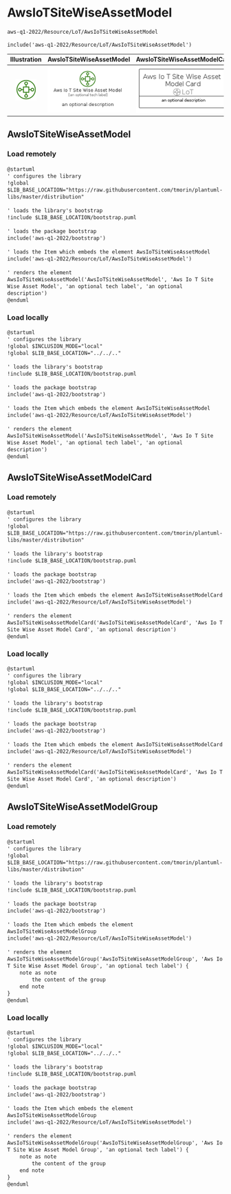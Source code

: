 # AwsIoTSiteWiseAssetModel


```text
aws-q1-2022/Resource/LoT/AwsIoTSiteWiseAssetModel
```

```text
include('aws-q1-2022/Resource/LoT/AwsIoTSiteWiseAssetModel')
```



| Illustration | AwsIoTSiteWiseAssetModel | AwsIoTSiteWiseAssetModelCard | AwsIoTSiteWiseAssetModelGroup |
| :---: | :---: | :---: | :---: |
| ![illustration for Illustration](../../../aws-q1-2022/Resource/LoT/AwsIoTSiteWiseAssetModel.png) | ![illustration for AwsIoTSiteWiseAssetModel](../../../aws-q1-2022/Resource/LoT/AwsIoTSiteWiseAssetModel.Local.png) | ![illustration for AwsIoTSiteWiseAssetModelCard](../../../aws-q1-2022/Resource/LoT/AwsIoTSiteWiseAssetModelCard.Local.png) | ![illustration for AwsIoTSiteWiseAssetModelGroup](../../../aws-q1-2022/Resource/LoT/AwsIoTSiteWiseAssetModelGroup.Local.png) |




## AwsIoTSiteWiseAssetModel

### Load remotely
```plantuml
@startuml
' configures the library
!global $LIB_BASE_LOCATION="https://raw.githubusercontent.com/tmorin/plantuml-libs/master/distribution"

' loads the library's bootstrap
!include $LIB_BASE_LOCATION/bootstrap.puml

' loads the package bootstrap
include('aws-q1-2022/bootstrap')

' loads the Item which embeds the element AwsIoTSiteWiseAssetModel
include('aws-q1-2022/Resource/LoT/AwsIoTSiteWiseAssetModel')

' renders the element
AwsIoTSiteWiseAssetModel('AwsIoTSiteWiseAssetModel', 'Aws Io T Site Wise Asset Model', 'an optional tech label', 'an optional description')
@enduml
```

### Load locally
```plantuml
@startuml
' configures the library
!global $INCLUSION_MODE="local"
!global $LIB_BASE_LOCATION="../../.."

' loads the library's bootstrap
!include $LIB_BASE_LOCATION/bootstrap.puml

' loads the package bootstrap
include('aws-q1-2022/bootstrap')

' loads the Item which embeds the element AwsIoTSiteWiseAssetModel
include('aws-q1-2022/Resource/LoT/AwsIoTSiteWiseAssetModel')

' renders the element
AwsIoTSiteWiseAssetModel('AwsIoTSiteWiseAssetModel', 'Aws Io T Site Wise Asset Model', 'an optional tech label', 'an optional description')
@enduml
```

## AwsIoTSiteWiseAssetModelCard

### Load remotely
```plantuml
@startuml
' configures the library
!global $LIB_BASE_LOCATION="https://raw.githubusercontent.com/tmorin/plantuml-libs/master/distribution"

' loads the library's bootstrap
!include $LIB_BASE_LOCATION/bootstrap.puml

' loads the package bootstrap
include('aws-q1-2022/bootstrap')

' loads the Item which embeds the element AwsIoTSiteWiseAssetModelCard
include('aws-q1-2022/Resource/LoT/AwsIoTSiteWiseAssetModel')

' renders the element
AwsIoTSiteWiseAssetModelCard('AwsIoTSiteWiseAssetModelCard', 'Aws Io T Site Wise Asset Model Card', 'an optional description')
@enduml
```

### Load locally
```plantuml
@startuml
' configures the library
!global $INCLUSION_MODE="local"
!global $LIB_BASE_LOCATION="../../.."

' loads the library's bootstrap
!include $LIB_BASE_LOCATION/bootstrap.puml

' loads the package bootstrap
include('aws-q1-2022/bootstrap')

' loads the Item which embeds the element AwsIoTSiteWiseAssetModelCard
include('aws-q1-2022/Resource/LoT/AwsIoTSiteWiseAssetModel')

' renders the element
AwsIoTSiteWiseAssetModelCard('AwsIoTSiteWiseAssetModelCard', 'Aws Io T Site Wise Asset Model Card', 'an optional description')
@enduml
```

## AwsIoTSiteWiseAssetModelGroup

### Load remotely
```plantuml
@startuml
' configures the library
!global $LIB_BASE_LOCATION="https://raw.githubusercontent.com/tmorin/plantuml-libs/master/distribution"

' loads the library's bootstrap
!include $LIB_BASE_LOCATION/bootstrap.puml

' loads the package bootstrap
include('aws-q1-2022/bootstrap')

' loads the Item which embeds the element AwsIoTSiteWiseAssetModelGroup
include('aws-q1-2022/Resource/LoT/AwsIoTSiteWiseAssetModel')

' renders the element
AwsIoTSiteWiseAssetModelGroup('AwsIoTSiteWiseAssetModelGroup', 'Aws Io T Site Wise Asset Model Group', 'an optional tech label') {
    note as note
        the content of the group
    end note
}
@enduml
```

### Load locally
```plantuml
@startuml
' configures the library
!global $INCLUSION_MODE="local"
!global $LIB_BASE_LOCATION="../../.."

' loads the library's bootstrap
!include $LIB_BASE_LOCATION/bootstrap.puml

' loads the package bootstrap
include('aws-q1-2022/bootstrap')

' loads the Item which embeds the element AwsIoTSiteWiseAssetModelGroup
include('aws-q1-2022/Resource/LoT/AwsIoTSiteWiseAssetModel')

' renders the element
AwsIoTSiteWiseAssetModelGroup('AwsIoTSiteWiseAssetModelGroup', 'Aws Io T Site Wise Asset Model Group', 'an optional tech label') {
    note as note
        the content of the group
    end note
}
@enduml
```

